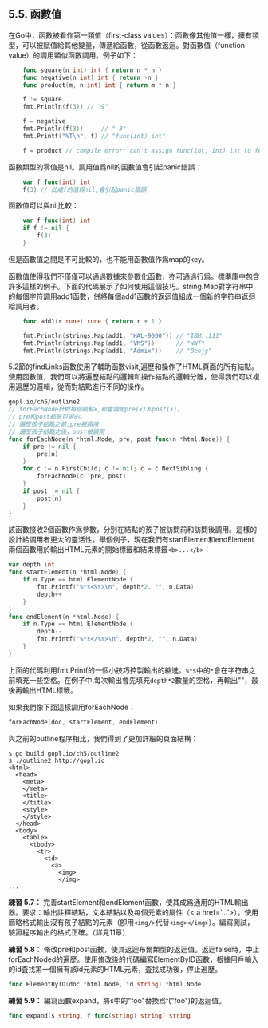 ## 5.5. 函數值

在Go中，函數被看作第一類值（first-class values）：函數像其他值一樣，擁有類型，可以被賦值給其他變量，傳遞給函數，從函數返迴。對函數值（function value）的調用類似函數調用。例子如下：

```Go
	func square(n int) int { return n * n }
	func negative(n int) int { return -n }
	func product(m, n int) int { return m * n }

	f := square
	fmt.Println(f(3)) // "9"

	f = negative
	fmt.Println(f(3))     // "-3"
	fmt.Printf("%T\n", f) // "func(int) int"

	f = product // compile error: can't assign func(int, int) int to func(int) int
```

函數類型的零值是nil。調用值爲nil的函數值會引起panic錯誤：

```Go
	var f func(int) int
	f(3) // 此處f的值爲nil,會引起panic錯誤
```

函數值可以與nil比較：

```Go
	var f func(int) int
	if f != nil {
		f(3)
	}
```

但是函數值之間是不可比較的，也不能用函數值作爲map的key。

函數值使得我們不僅僅可以通過數據來參數化函數，亦可通過行爲。標準庫中包含許多這樣的例子。下面的代碼展示了如何使用這個技巧。string.Map對字符串中的每個字符調用add1函數，併將每個add1函數的返迴值組成一個新的字符串返迴給調用者。

```Go
	func add1(r rune) rune { return r + 1 }

	fmt.Println(strings.Map(add1, "HAL-9000")) // "IBM.:111"
	fmt.Println(strings.Map(add1, "VMS"))      // "WNT"
	fmt.Println(strings.Map(add1, "Admix"))    // "Benjy"
```

5.2節的findLinks函數使用了輔助函數visit,遍歷和操作了HTML頁面的所有結點。使用函數值，我們可以將遍歷結點的邏輯和操作結點的邏輯分離，使得我們可以複用遍歷的邏輯，從而對結點進行不同的操作。

```Go
gopl.io/ch5/outline2
// forEachNode針對每個結點x,都會調用pre(x)和post(x)。
// pre和post都是可選的。
// 遍歷孩子結點之前,pre被調用
// 遍歷孩子結點之後，post被調用
func forEachNode(n *html.Node, pre, post func(n *html.Node)) {
	if pre != nil {
		pre(n)
	}
	for c := n.FirstChild; c != nil; c = c.NextSibling {
		forEachNode(c, pre, post)
	}
	if post != nil {
		post(n)
	}
}
```

該函數接收2個函數作爲參數，分别在結點的孩子被訪問前和訪問後調用。這樣的設計給調用者更大的靈活性。舉個例子，現在我們有startElemen和endElement兩個函數用於輸出HTML元素的開始標籤和結束標籤`<b>...</b>`：

```Go
var depth int
func startElement(n *html.Node) {
	if n.Type == html.ElementNode {
		fmt.Printf("%*s<%s>\n", depth*2, "", n.Data)
		depth++
	}
}
func endElement(n *html.Node) {
	if n.Type == html.ElementNode {
		depth--
		fmt.Printf("%*s</%s>\n", depth*2, "", n.Data)
	}
}
```

上面的代碼利用fmt.Printf的一個小技巧控製輸出的縮進。`%*s`中的`*`會在字符串之前填充一些空格。在例子中,每次輸出會先填充`depth*2`數量的空格，再輸出""，最後再輸出HTML標籤。

如果我們像下面這樣調用forEachNode：

```Go
forEachNode(doc, startElement, endElement)
```

與之前的outline程序相比，我們得到了更加詳細的頁面結構：

```
$ go build gopl.io/ch5/outline2
$ ./outline2 http://gopl.io
<html>
  <head>
    <meta>
    </meta>
    <title>
	</title>
	<style>
	</style>
  </head>
  <body>
    <table>
      <tbody>
        <tr>
          <td>
            <a>
              <img>
              </img>
...
```

**練習 5.7：** 完善startElement和endElement函數，使其成爲通用的HTML輸出器。要求：輸出註釋結點，文本結點以及每個元素的屬性（< a href='...'>）。使用簡略格式輸出沒有孩子結點的元素（卽用`<img/>`代替`<img></img>`）。編寫測試，驗證程序輸出的格式正確。（詳見11章）

**練習 5.8：** 脩改pre和post函數，使其返迴布爾類型的返迴值。返迴false時，中止forEachNoded的遍歷。使用脩改後的代碼編寫ElementByID函數，根據用戶輸入的id査找第一個擁有該id元素的HTML元素，査找成功後，停止遍歷。

```Go
func ElementByID(doc *html.Node, id string) *html.Node
```

**練習 5.9：** 編寫函數expand，將s中的"foo"替換爲f("foo")的返迴值。

```Go
func expand(s string, f func(string) string) string
```
